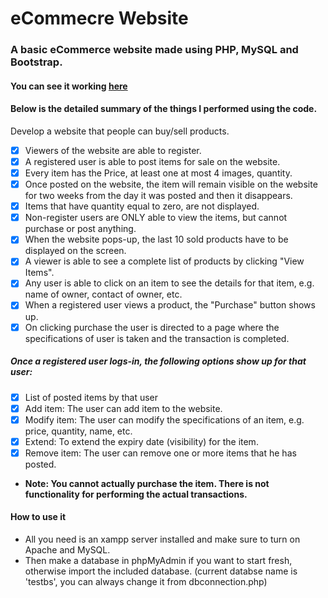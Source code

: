 # eCommecre Website
### A basic eCommerce website made using PHP, MySQL and Bootstrap.
#### You can see it working [here](http://www.jagtar.xyz)
#### Below is the detailed summary of the things I performed using the code.

Develop a website that people can buy/sell products.

- [x] Viewers of the website are able to register.
- [x] A registered user is able to post items for sale on the website.
- [x] Every item has the Price, at least one at most 4 images, quantity.
- [x] Once posted on the website, the item will remain visible on the website for two weeks from the day it was posted and then it disappears.
- [x] Items that have quantity equal to zero, are not displayed.
- [x] Non-register users are ONLY able to view the items, but cannot purchase or post anything.
- [x] When the website pops-up, the last 10 sold products have to be displayed on the screen.
- [x] A viewer is able to see a complete list of products by clicking "View Items".
- [x] Any user is able to click on an item to see the details for that item, e.g. name of owner, contact of owner, etc.
- [x] When a registered user views a product, the "Purchase" button shows up.
- [x] On clicking purchase the user is directed to a page where the specifications of user is taken and the transaction is completed.

##### Once a registered user logs-in, the following options show up for that user:
- [x] List of posted items by that user
- [x] Add item: The user can add item to the website.
- [x] Modify item: The user can modify the specifications of an item, e.g. price, quantity, name, etc.
- [x] Extend: To extend the expiry date (visibility) for the item.
- [x] Remove item: The user can remove one or more items that he has posted.

 - **Note: You cannot actually purchase the item. There is not functionality for performing the actual transactions.**
 
 #### How to use it 
 
- All you need is an xampp server installed and make sure to turn on Apache and MySQL.
- Then make a database in phpMyAdmin if you want to start fresh, otherwise import the included database. (current databse name is 'testbs', you can always change it from dbconnection.php)
